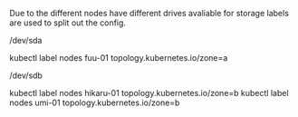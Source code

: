 Due to the different nodes have different drives avaliable for storage labels are used to split out the config.

/dev/sda

kubectl label nodes fuu-01 topology.kubernetes.io/zone=a

/dev/sdb

kubectl label nodes hikaru-01 topology.kubernetes.io/zone=b
kubectl label nodes umi-01 topology.kubernetes.io/zone=b
